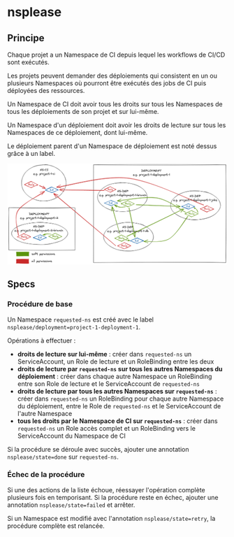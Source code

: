 # nsplease

## Principe

Chaque projet a un Namespace de CI depuis lequel les workflows de CI/CD sont exécutés.

Les projets peuvent demander des déploiements qui consistent en un ou plusieurs Namespaces où pourront être exécutés des jobs de CI puis déployées des ressources.

Un Namespace de CI doit avoir tous les droits sur tous les Namespaces de tous les déploiements de son projet et sur lui-même.

Un Namespace d'un déploiement doit avoir les droits de lecture sur tous les Namespaces de ce déploiement, dont lui-même.

Le déploiement parent d'un Namespace de déploiement est noté dessus grâce à un label.

![schema du principe de fonctionnement](schema/nsplease.png "Principe de fonctionnement")

## Specs

### Procédure de base

Un Namespace `requested-ns` est créé avec le label `nsplease/deployment=project-1-deployment-1`.

Opérations à effectuer :

- **droits de lecture sur lui-même** : créer dans `requested-ns` un ServiceAccount, un Role de lecture et un RoleBinding entre les deux
- **droits de lecture par `requested-ns` sur tous les autres Namespaces du déploiement** : créer dans chaque autre Namespace un RoleBinding entre son Role de lecture et le ServiceAccount de `requested-ns`
- **droits de lecture par tous les autres Namespaces sur `requested-ns`** : créer dans `requested-ns` un RoleBinding pour chaque autre Namespace du déploiement, entre le Role de `requested-ns` et le ServiceAccount de l'autre Namespace
- **tous les droits par le Namespace de CI sur `requested-ns`** : créer dans `requested-ns` un Role accès complet et un RoleBinding vers le ServiceAccount du Namespace de CI

Si la procédure se déroule avec succès, ajouter une annotation `nsplease/state=done` sur `requested-ns`.

### Échec de la procédure

Si une des actions de la liste échoue, réessayer l'opération complète plusieurs fois en temporisant. Si la procédure reste en échec, ajouter une annotation `nsplease/state=failed` et arrêter.

Si un Namespace est modifié avec l'annotation `nsplease/state=retry`, la procédure complète est relancée.
